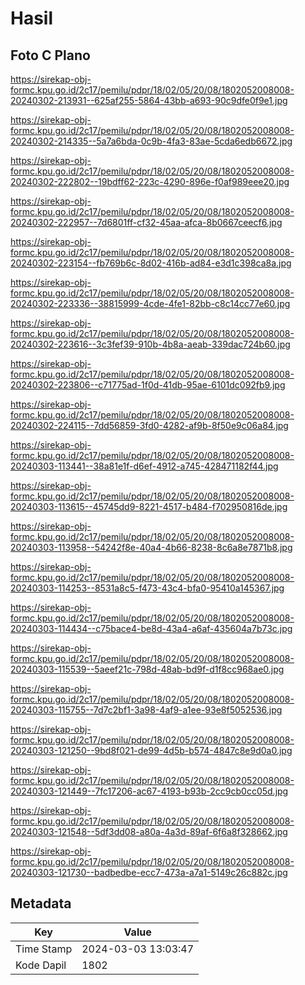 # Hasil

## Foto C Plano

https://sirekap-obj-formc.kpu.go.id/2c17/pemilu/pdpr/18/02/05/20/08/1802052008008-20240302-213931--625af255-5864-43bb-a693-90c9dfe0f9e1.jpg

https://sirekap-obj-formc.kpu.go.id/2c17/pemilu/pdpr/18/02/05/20/08/1802052008008-20240302-214335--5a7a6bda-0c9b-4fa3-83ae-5cda6edb6672.jpg

https://sirekap-obj-formc.kpu.go.id/2c17/pemilu/pdpr/18/02/05/20/08/1802052008008-20240302-222802--19bdff62-223c-4290-896e-f0af989eee20.jpg

https://sirekap-obj-formc.kpu.go.id/2c17/pemilu/pdpr/18/02/05/20/08/1802052008008-20240302-222957--7d6801ff-cf32-45aa-afca-8b0667ceecf6.jpg

https://sirekap-obj-formc.kpu.go.id/2c17/pemilu/pdpr/18/02/05/20/08/1802052008008-20240302-223154--fb769b6c-8d02-416b-ad84-e3d1c398ca8a.jpg

https://sirekap-obj-formc.kpu.go.id/2c17/pemilu/pdpr/18/02/05/20/08/1802052008008-20240302-223336--38815999-4cde-4fe1-82bb-c8c14cc77e60.jpg

https://sirekap-obj-formc.kpu.go.id/2c17/pemilu/pdpr/18/02/05/20/08/1802052008008-20240302-223616--3c3fef39-910b-4b8a-aeab-339dac724b60.jpg

https://sirekap-obj-formc.kpu.go.id/2c17/pemilu/pdpr/18/02/05/20/08/1802052008008-20240302-223806--c71775ad-1f0d-41db-95ae-6101dc092fb9.jpg

https://sirekap-obj-formc.kpu.go.id/2c17/pemilu/pdpr/18/02/05/20/08/1802052008008-20240302-224115--7dd56859-3fd0-4282-af9b-8f50e9c06a84.jpg

https://sirekap-obj-formc.kpu.go.id/2c17/pemilu/pdpr/18/02/05/20/08/1802052008008-20240303-113441--38a81e1f-d6ef-4912-a745-428471182f44.jpg

https://sirekap-obj-formc.kpu.go.id/2c17/pemilu/pdpr/18/02/05/20/08/1802052008008-20240303-113615--45745dd9-8221-4517-b484-f702950816de.jpg

https://sirekap-obj-formc.kpu.go.id/2c17/pemilu/pdpr/18/02/05/20/08/1802052008008-20240303-113958--54242f8e-40a4-4b66-8238-8c6a8e7871b8.jpg

https://sirekap-obj-formc.kpu.go.id/2c17/pemilu/pdpr/18/02/05/20/08/1802052008008-20240303-114253--8531a8c5-f473-43c4-bfa0-95410a145367.jpg

https://sirekap-obj-formc.kpu.go.id/2c17/pemilu/pdpr/18/02/05/20/08/1802052008008-20240303-114434--c75bace4-be8d-43a4-a6af-435604a7b73c.jpg

https://sirekap-obj-formc.kpu.go.id/2c17/pemilu/pdpr/18/02/05/20/08/1802052008008-20240303-115539--5aeef21c-798d-48ab-bd9f-d1f8cc968ae0.jpg

https://sirekap-obj-formc.kpu.go.id/2c17/pemilu/pdpr/18/02/05/20/08/1802052008008-20240303-115755--7d7c2bf1-3a98-4af9-a1ee-93e8f5052536.jpg

https://sirekap-obj-formc.kpu.go.id/2c17/pemilu/pdpr/18/02/05/20/08/1802052008008-20240303-121250--9bd8f021-de99-4d5b-b574-4847c8e9d0a0.jpg

https://sirekap-obj-formc.kpu.go.id/2c17/pemilu/pdpr/18/02/05/20/08/1802052008008-20240303-121449--7fc17206-ac67-4193-b93b-2cc9cb0cc05d.jpg

https://sirekap-obj-formc.kpu.go.id/2c17/pemilu/pdpr/18/02/05/20/08/1802052008008-20240303-121548--5df3dd08-a80a-4a3d-89af-6f6a8f328662.jpg

https://sirekap-obj-formc.kpu.go.id/2c17/pemilu/pdpr/18/02/05/20/08/1802052008008-20240303-121730--badbedbe-ecc7-473a-a7a1-5149c26c882c.jpg


## Metadata

| Key        | Value               |
| ---------- | ------------------- |
| Time Stamp | 2024-03-03 13:03:47 |
| Kode Dapil | 1802                |



